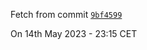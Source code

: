Fetch from commit [`9bf4599`](https://github.com/lukso-network/network-configs/commit/9bf459922eef6237434d61428f94d46ece2e3cb0)

On 14th May 2023 - 23:15 CET
